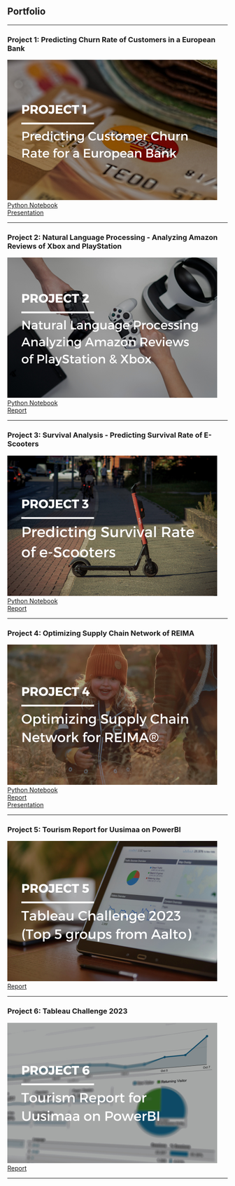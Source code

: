 ## Portfolio

---

### Project 1: Predicting Churn Rate of Customers in a European Bank

<img src="images/1.png?raw=true"/> <br>
[Python Notebook](/python/Project1.ipynb) <br>
[Presentation](/pdf/Project1_Presentation.pdf) <br>

---
### Project 2: Natural Language Processing - Analyzing Amazon Reviews of Xbox and PlayStation

<img src="images/2.png?raw=true"/><br>
[Python Notebook](/python/Project2.ipynb) <br>
[Report](/pdf/Project2_Report.pdf) <br>

---
### Project 3: Survival Analysis - Predicting Survival Rate of E-Scooters

<img src="images/3.png?raw=true"/> <br>
[Python Notebook](/python/Project3.ipynb) <br>
[Report](/pdf/Project3_Report.pdf) <br>

---
### Project 4: Optimizing Supply Chain Network of REIMA

<img src="images/4.png?raw=true"/> <br>
[Python Notebook](/python/Project4.ipynb) <br>
[Report](/pdf/Project4_Report.pdf) <br>
[Presentation](/pdf/Project4_Presentation.pdf) <br>

---
### Project 5: Tourism Report for Uusimaa on PowerBI

<img src="images/5.png?raw=true"/><br>
[Report](/pdf/Project5_Presentation.pdf) <br>

---
### Project 6: Tableau Challenge 2023

<img src="images/6.png?raw=true"/><br>
[Report](/pdf/Project6_Presentation.pdf) <br>

---

